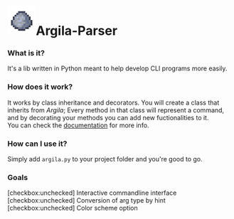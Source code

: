 <img align="left" width="64px" src="/src/images/icon.png" />

# Argila-Parser

### What is it?
It's a lib written in Python meant to help develop CLI programs more easily.

### How does it work?
It works by class inheritance and decorators. You will create a class that inherits from *Argila*; Every method in that class will represent a command, and by decorating your methods you can add new fuctionalities to it.  
You can check the [documentation][doc] for more info.

[doc]: /doc/documentation.md

### How can I use it?
Simply add `argila.py` to your project folder and you're good to go.

### Goals
[checkbox:unchecked] Interactive commandline interface  
[checkbox:unchecked] Conversion of arg type by hint  
[checkbox:unchecked] Color scheme option  
